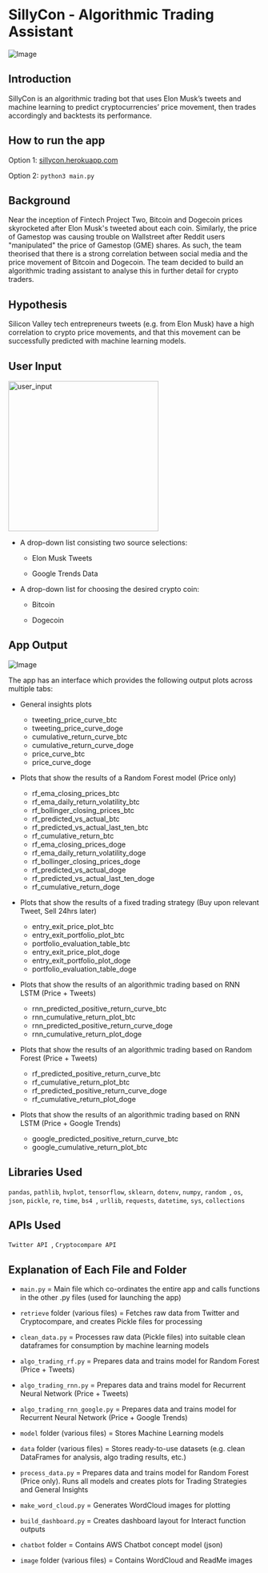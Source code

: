 # SillyCon - Algorithmic Trading Assistant
![Image](image/readme_background.png)

## Introduction
SillyCon is an algorithmic trading bot that uses Elon Musk’s tweets and machine learning to predict cryptocurrencies’ price movement, then trades accordingly and backtests its performance.


## How to run the app
Option 1: [sillycon.herokuapp.com](https://sillycon.herokuapp.com)

Option 2: `python3 main.py` 


## Background
Near the inception of Fintech Project Two, Bitcoin and Dogecoin prices skyrocketed after Elon Musk's tweeted about each coin. Similarly, the price of Gamestop was causing trouble on Wallstreet after Reddit users "manipulated" the price of Gamestop (GME) shares. As such, the team theorised that there is a strong correlation between social media and the price movement of Bitcoin and Dogecoin.  The team decided to build an algorithmic trading assistant to analyse this in further detail for crypto traders.


## Hypothesis
Silicon Valley tech entrepreneurs tweets (e.g. from Elon Musk) have a high correlation to crypto price movements, and that this movement can be successfully predicted with machine learning models. 


## User Input
<img src="./image/user_input.png" alt="user_input" width="300"/>

- A drop-down list consisting two source selections:

     - Elon Musk Tweets

     - Google Trends Data
     

- A drop-down list for choosing the desired crypto coin:

     - Bitcoin

     - Dogecoin
     

## App Output
![Image](image/app_output.png)

The app has an interface which provides the following output plots across multiple tabs:

- General insights plots
    - tweeting_price_curve_btc
    - tweeting_price_curve_doge
    - cumulative_return_curve_btc
    - cumulative_return_curve_doge
    - price_curve_btc
    - price_curve_doge

- Plots that show the results of a Random Forest model (Price only)
    - rf_ema_closing_prices_btc
    - rf_ema_daily_return_volatility_btc
    - rf_bollinger_closing_prices_btc
    - rf_predicted_vs_actual_btc
    - rf_predicted_vs_actual_last_ten_btc
    - rf_cumulative_return_btc
    - rf_ema_closing_prices_doge
    - rf_ema_daily_return_volatility_doge
    - rf_bollinger_closing_prices_doge
    - rf_predicted_vs_actual_doge
    - rf_predicted_vs_actual_last_ten_doge
    - rf_cumulative_return_doge

- Plots that show the results of a fixed trading strategy (Buy upon relevant Tweet, Sell 24hrs later)
    - entry_exit_price_plot_btc
    - entry_exit_portfolio_plot_btc
    - portfolio_evaluation_table_btc
    - entry_exit_price_plot_doge
    - entry_exit_portfolio_plot_doge
    - portfolio_evaluation_table_doge

- Plots that show the results of an algorithmic trading based on RNN LSTM (Price + Tweets)
    - rnn_predicted_positive_return_curve_btc
    - rnn_cumulative_return_plot_btc
    - rnn_predicted_positive_return_curve_doge
    - rnn_cumulative_return_plot_doge

- Plots that show the results of an algorithmic trading based on Random Forest (Price + Tweets)
    - rf_predicted_positive_return_curve_btc
    - rf_cumulative_return_plot_btc
    - rf_predicted_positive_return_curve_doge
    - rf_cumulative_return_plot_doge

- Plots that show the results of an algorithmic trading based on RNN LSTM (Price + Google Trends)
    - google_predicted_positive_return_curve_btc
    - google_cumulative_return_plot_btc




## Libraries Used

`pandas`, `pathlib`, `hvplot`, `tensorflow`, `sklearn`, `dotenv`, `numpy`, `random `, `os`, `json`, `pickle`, `re`, `time`, `bs4 `, `urllib`, `requests`, `datetime`, `sys`, `collections`



## APIs Used

`Twitter API `, `Cryptocompare API`



## Explanation of Each File and Folder 

- `main.py` = Main file which co-ordinates the entire app and calls functions in the other .py files (used for launching the app)

- `retrieve` folder (various files) = Fetches raw data from Twitter and Cryptocompare, and creates Pickle files for processing

- `clean_data.py` = Processes raw data (Pickle files) into suitable clean dataframes for consumption by machine learning models

- `algo_trading_rf.py` = Prepares data and trains model for Random Forest (Price + Tweets)

- `algo_trading_rnn.py` = Prepares data and trains model for Recurrent Neural Network (Price + Tweets)

- `algo_trading_rnn_google.py` = Prepares data and trains model for Recurrent Neural Network (Price + Google Trends)

- `model` folder (various files) = Stores Machine Learning models

- `data` folder (various files) = Stores ready-to-use datasets (e.g. clean DataFrames for analysis, algo trading results, etc.)

- `process_data.py` = Prepares data and trains model for Random Forest (Price only).  Runs all models and creates plots for Trading Strategies and General Insights

- `make_word_cloud.py` = Generates WordCloud images for plotting

- `build_dashboard.py` = Creates dashboard layout for Interact function outputs

- `chatbot` folder = Contains AWS Chatbot concept model (json)

- `image` folder (various files) = Contains WordCloud and ReadMe images



